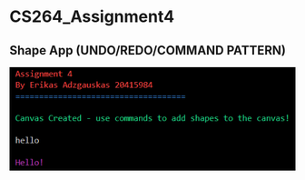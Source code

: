 # CS264_Assignment4

## Shape App (UNDO/REDO/COMMAND PATTERN)

[![Alt text](readMePicture.png)](https://www.youtube.com/watch?v=1qEBJnzuLiA&ab_channel=BingeSociety)
